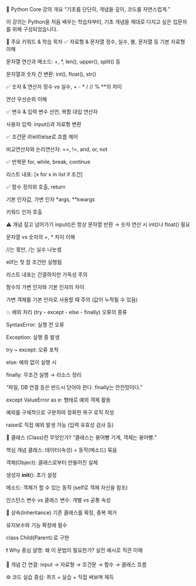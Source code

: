 📘 Python Core 강의 개요
“기초를 단단히, 개념을 깊이, 코드를 자연스럽게.”

이 강의는 Python을 처음 배우는 학습자부터, 기초 개념을 제대로 다지고 싶은 입문자를 위해 구성되었습니다.

🔑 주요 키워드 & 학습 목차
✅ 자료형 & 문자열
정수, 실수, 불, 문자열 등 기본 자료형 이해

문자열 연산과 메소드: +, *, len(), upper(), split() 등

문자열과 숫자 간 변환: int(), float(), str()

✅ 숫자 & 연산자
정수 vs 실수, + - * / // % **의 차이

연산 우선순위 이해

✅ 변수 & 입력
변수 선언, 복합 대입 연산자

사용자 입력: input()과 자료형 변환

✅ 조건문
if/elif/else로 흐름 제어

비교연산자와 논리연산자: ==, !=, and, or, not

✅ 반복문
for, while, break, continue

리스트 내포: [x for x in list if 조건]

✅ 함수
정의와 호출, return

기본 인자값, 가변 인자 *args, **kwargs

키워드 인자 호출

⚠️ 개념 짚고 넘어가기
input()은 항상 문자열 반환 → 숫자 연산 시 int()나 float() 필요

문자열 vs 숫자의 +, * 차이 이해

//는 몫만, /는 실수 나눗셈

elif는 첫 참 조건만 실행됨

리스트 내포는 간결하지만 가독성 주의

함수의 가변 인자와 기본 인자의 차이

가변 객체를 기본 인자로 사용할 때 주의 (값이 누적될 수 있음)

💥 예외 처리 (try - except - else - finally)
오류의 종류

SyntaxError: 실행 전 오류

Exception: 실행 중 발생

try ~ except: 오류 포착

else: 예외 없이 실행 시

finally: 무조건 실행 → 리소스 정리

“파일, DB 연결 등은 반드시 닫아야 한다. finally는 안전망이다.”

except ValueError as e: 형태로 예외 객체 활용

예외를 구체적으로 구분하여 정확한 복구 로직 작성

raise로 직접 예외 발생 가능 (입력 유효성 검사 등)

🧱 클래스 (Class)란 무엇인가?
“클래스는 붕어빵 기계, 객체는 붕어빵.”

핵심 개념
클래스: 데이터(속성) + 동작(메소드) 묶음

객체(Object): 클래스로부터 만들어진 실체

생성자 __init__(): 초기 설정

메소드: 객체가 할 수 있는 동작 (self로 객체 자신을 참조)

인스턴스 변수 vs 클래스 변수: 개별 vs 공통 속성

🧬 상속(Inheritance)
기존 클래스를 확장, 중복 제거

유지보수와 기능 확장에 필수

class Child(Parent):로 구현


❗ Why 중심 설명: 왜 이 문법이 필요한가? 실전 예시로 직관 이해

🧠 개념 간 연결: input → 자료형 → 조건문 → 함수 → 클래스 흐름

⚙️ 코드 실습 중심: 퀴즈 + 실습 + 직접 써보며 체득